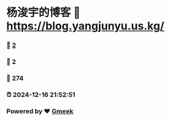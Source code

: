 # 杨浚宇的博客 :link: https://blog.yangjunyu.us.kg/ 
### :page_facing_up: [2](https://blog.yangjunyu.us.kg//tag.html) 
### :speech_balloon: 2 
### :hibiscus: 274 
### :alarm_clock: 2024-12-16 21:52:51 
### Powered by :heart: [Gmeek](https://github.com/Meekdai/Gmeek)

